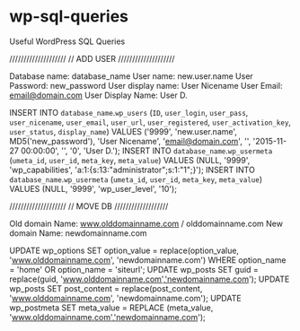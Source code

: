 # wp-sql-queries
Useful WordPress SQL Queries

////////////////////
//	ADD USER
////////////////////

Database name: 		  database_name
User name: 	   		  new.user.name
User Password: 		  new_password
User display name:  User Nicename
User Email:         email@domain.com
User Display Name:  User D.

INSERT INTO `database_name`.`wp_users` (`ID`, `user_login`, `user_pass`, `user_nicename`, `user_email`, `user_url`, `user_registered`, `user_activation_key`, `user_status`, `display_name`) VALUES ('9999', 'new.user.name', MD5('new_password'), 'User Nicename', 'email@domain.com', '', '2015-11-27 00:00:00', '', '0', 'User D.');
INSERT INTO `database_name`.`wp_usermeta` (`umeta_id`, `user_id`, `meta_key`, `meta_value`) VALUES (NULL, '9999', 'wp_capabilities', 'a:1:{s:13:"administrator";s:1:"1";}');
INSERT INTO `database_name`.`wp_usermeta` (`umeta_id`, `user_id`, `meta_key`, `meta_value`) VALUES (NULL, '9999', 'wp_user_level', '10');

////////////////////
//	MOVE DB
///////////////////

Old domain Name: www.olddomainname.com / olddomainname.com
New domain Name: newdomainname.com

UPDATE wp_options SET option_value = replace(option_value, 'www.olddomainname.com', 'newdomainname.com') WHERE option_name = 'home' OR option_name = 'siteurl';
UPDATE wp_posts SET guid = replace(guid, 'www.olddomainname.com','newdomainname.com');
UPDATE wp_posts SET post_content = replace(post_content, 'www.olddomainname.com', 'newdomainname.com');
UPDATE wp_postmeta SET meta_value = REPLACE (meta_value, 'www.olddomainname.com','newdomainname.com');
